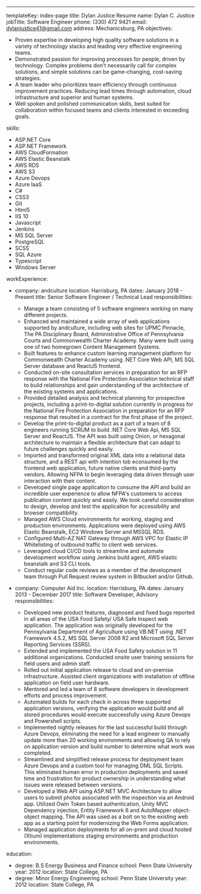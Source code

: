 ---

templateKey: index-page
title: Dylan Justice Resume
name: Dylan C. Justice
jobTitle: Software Engineer
phone: (330) 472 9421
email: dylanjustice41@gmail.com
address: Mechanicsburg, PA
objectives:

- Proven expertise in developing high quality software solutions in a variety of technology stacks and leading very effective engineering teams.
- Demonstrated passion for improving processes for people, driven by technology. Complex problems don't necessarily call for complex solutions, and simple solutions can be game-changing, cost-saving strategies.
- A team leader who prioritizes team efficiency through continuous improvement practices. Reducing lead times through automation, cloud infrastructure and superior and human systems.
- Well spoken and polished communication skills, best suited for collaboration within focused teams and clients interested in exceeding goals.

skills:

- ASP.NET Core
- ASP.NET Framework
- AWS CloudFormation
- AWS Elastic Beanstalk
- AWS RDS
- AWS S3
- Azure Devops
- Azure IaaS
- C#
- CSS3
- Git
- Html5
- IIS 10
- Javascript
- Jenkins
- MS SQL Server
- PostgreSQL
- SCSS
- SQL Azure
- Typescript
- Windows Server

workExperience:

- company: andculture
  location: Harrisburg, PA
  dates: January 2018 - Present
  title: Senior Software Engineer / Technical Lead
  responsibilities:

  - Manage a team consisting of 5 software engineers working on many different projects.
  - Enhanced and maintained a wide array of web applications supported by andculture, including web sites for UPMC Pinnacle, The PA Disciplinary Board, Administrative Office of Pennsylvania Courts and Commonwealth Charter Academy. Many were built using one of two homegrown Content Management Systems.
  - Built features to enhance custom learning management platform for Commonwealth Charter Academy using .NET Core Web API, MS SQL Server database and ReactJS frontend.
  - Conducted on-site consultation services in preparation for an RFP response with the National Fire Protection Association technical staff to build relationships and gain understanding of the architecture of the existing systems and applications.
  - Provided detailed analysis and technical planning for prospective projects, including a print-to-digital solution currently in progress for the National Fire Protection Association in preparation for an RFP response that resulted in a contract for the first phase of the project.
  - Develop the print-to-digital product as a part of a team of 8 engineers running SCRUM to build .NET Core Web Api, MS SQL Server and ReactJS. The API was built using Onion, or hexagonal architecture to maintain a flexible architecture that can adapt to future challenges quickly and easily.
  - Imported and transformed original XML data into a relational data structure, and a REST api with intention tob econsumed by the frontend web application, future native clients and third-party vendors. Allowing NFPA to begin leveraging data driven through user interaction with their content.
  - Developed single page application to consume the API and build an incredible user experience to allow NFPA's customers to access publication content quickly and easily. We took careful consideration to design, develop and test the application for accessibility and browser compatibility.
  - Managed AWS Cloud environments for working, staging and production environments. Applications were deployed using AWS Elastic Beanstalk, EC2 Windows Server and MSSQL RDS.
  - Configured Multi-AZ NAT Gateway through AWS VPC for Elastic IP Whitelisting of outbound traffic to client web services.
  - Leveraged cloud CI/CD tools to streamline and automate development workflow using Jenkins build agent, AWS elastic beanstalk and S3 CLI tools.
  - Conduct regular code reviews as a member of the development team through Pull Request review system in Bitbucket and/or Github.

- company: Computer Aid Inc.
  location: Harrisburg, PA
  dates: January 2013 - December 2017
  title: Software Developer, Advisory
  responsibilities:
  - Developed new product features, diagnosed and fixed bugs reported in all areas of the USA Food Safety/ USA Safe Inspect web application. The application was originally developed for the Pennsylvania Department of Agriculture using VB.NET using .NET Framework 4.5.2, MS SQL Server 2008 R2 and Microsoft SQL Server Reporting Services (SSRS).
  - Extended and implemented the USA Food Safety solution in 11 additional organizations. Conducted onsite user training sessions for field users and admin staff.
  - Rolled out initial application release to cloud and on-premise infrastructure. Assisted client organizations with installation of offline application on field user hardware.
  - Mentored and led a team of 8 software developers in development efforts and process improvement.
  - Automated builds for each check in across three supported application versions, verifying the application would build and all stored procedures would execute successfully using Azure Devops and Powershell scripts.
  - Implemented nightly releases for the last successful build through Azure Devops, eliminating the need for a lead engineer to manually update more than 20 working environments and allowing QA to rely on application version and build number to determine what work was completed.
  - Streamlined and simplified release process for deployment team Azure Devops and a custom tool for managing DML SQL Scripts. This eliminated human error in production deployments and saved time and frustration for product ownership in understanding what issues were released between versions.
  - Developed a Web API using ASP.NET MVC Architecture to allow users to submit photos associated with the inspection via an Android app. Utilized Owin Token based authentication, Unity MVC Dependency injection, Entity Framework 6 and AutoMapper object-object mapping. The API was used as a bolt on to the existing web app as a starting point for modernizing the Web Forms application.
  - Managed application deployments for all on-prem and cloud hosted (Xtium) implementations staging environments and production environments.

education:

- degree: B.S Energy Business and Finance
  school: Penn State University
  year: 2012
  location: State College, PA
- degree: Minor Energy Engineering
  school: Penn State University
  year: 2012
  location: State College, PA

